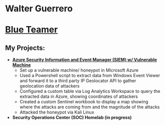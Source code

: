 <h1>Walter Guerrero <br/>
<br>
<a href="https://github.com/walterg7">Blue Teamer</a>

<h2>My Projects:</h2>

- <b><a href = "https://github.com/walterg7/azure_siem"> Azure Security Information and Event Manager (SIEM) w/ Vulnerable Machine</a></b>
  - Set up a vulnerable machine/ honeypot in Microsoft Azure
  - Used a Powershell script to extract data from Windows Event Viewer and forward it to a third party IP Geolocator API to gather geolocation data of attackers
  - Configured a custom table via Log Analytics Workspace to query the extracted data in Azure, showing coordinates of attackers
  - Created a custom Sentinel workbook to display a map showing where the attacks are coming from and the magnitude of the attacks
  - Attacked the honeypot via Kali Linux 
- <b>Security Operations Center (SOC) Homelab (in progress)</b>

